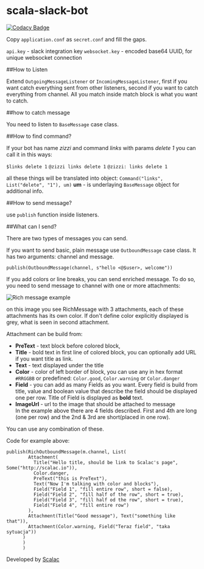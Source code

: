 # scala-slack-bot

[![Codacy Badge](https://www.codacy.com/project/badge/8c812da768704a68a61e9493cd4de683)](https://www.codacy.com/app/pjazdzewski1990/scala-slack-bot)

Copy `application.conf` as `secret.conf` and fill the gaps.

`api.key` - slack integration key
`websocket.key` - encoded base64 UUID, for unique websocket connection


##How to Listen

Extend `OutgoingMessageListener` or `IncomingMessageListener`, first if you want catch everything sent from other listeners, second
if you want to catch everything from channel.
All you match inside match block is what you want to catch.

##how to catch message

You need to listen to `BaseMessage` case class.

##How to find command?

If your bot has name _zizzi_ and command _links_ with params _delete_ _1_ you can call it in this ways:

`$links delete 1`
`@zizzi links delete 1`
`@zizzi: links delete 1`

all these things will be translated into object: `Command("links", List("delete", "1"), um)`
**um** - is underlaying `BaseMessage` object for additional info.

##How to send message?

use `publish` function inside listeners.

##What can I send?

There are two types of messages you can send.

If you want to send basic, plain message use `OutboundMessage` case class. It has two arguments: channel and message.

    publish(OutboundMessage(channel, s"hello <@$user>, welcome"))

If you add colors or line breaks, you can send enriched message. To do so, you need to send message to channel with one or more attachments:

![Rich message example](../master/richmessage.png?raw=true)

on this image you see RichMessage with 3 attachments, each of these attachments has its own color. If don't define color explicitly displayed is grey, what is seen in second attachment.

Attachment can be build from:
- **PreText** - text block before colored block,
- **Title** - bold text in first line of colored block, you can optionally add URL if you want title as link.
- **Text** - text displayed under the title
- **Color** - color of left border of block, you can use any in hex format `#RRGGBB` or predefined: `Color.good`, `Color.warning` or `Color.danger`
- **Field** - you can add as many Fields as you want. Every field is build from title, value and boolean value that describe the field should be displayed one per row.
Title of Field is displayed as **bold** text.  
- **ImageUrl** - url to the image that should be attached to  message  
  In the example above there are 4 fields described. First and 4th are long (one per row) and the 2nd & 3rd are short(placed in one row).


You can use any combination of these.

Code for example above:

    publish(RichOutboundMessage(m.channel, List(
            Attachment(
              Title("Hello title, should be link to Scalac's page", Some("http://scalac.io")),
              Color.danger,
              PreText("this is PreText"),
              Text("Now I'm talking with color and blocks"),
              Field("Field 1", "fill entire row", short = false),
              Field("Field 2", "fill half of the row", short = true),
              Field("Field 3", "fill half od the row", short = true),
              Field("Field 4", "fill entire row")
            ),
            Attachment(Title("Good message"), Text("something like that")),
            Attachment(Color.warning, Field("Teraz field", "taka sytuacja"))
          )
          )
          )

Developed by [Scalac](https://scalac.io/?utm_source=scalac_github&utm_campaign=scalac1&utm_medium=web)
